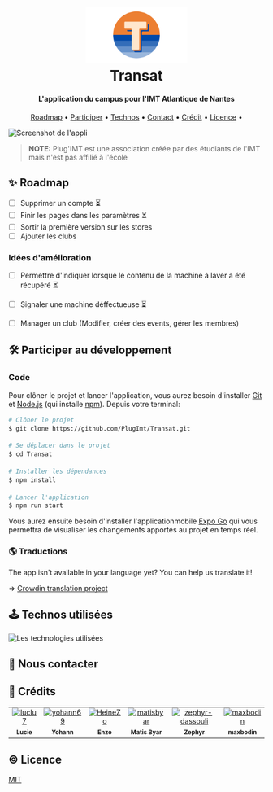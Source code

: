 <h1 align="center">
    <br>
        <img src="/assets/images/icon.svg" alt="Logo de l'association" width="200">
    <br>
    Transat
</h1>

<h4 align="center">L'application du campus pour l'IMT Atlantique de Nantes</h4>

<p align="center">
  <a href="#✨-roadmap">Roadmap</a> •
  <a href="#🛠️-participer-au-développement">Participer</a> •
  <a href="#🕹️-technos-utilisées">Technos</a> •
  <a href="#👋-nous-contacter">Contact</a> •
  <!-- <a href="#🫶-soutenir-l'association">Soutenir</a> • -->
  <a href="#🤠-crédits">Crédit</a> •
  <a href="#©-licence">Licence</a> •
</p>

![Screenshot de l'appli](/assets/preview.png)

> **NOTE:** Plug'IMT est une association créée par des étudiants de l'IMT mais n'est pas affilié à l'école

## ✨ Roadmap

- [ ] Supprimer un compte ⏳
- [ ] Finir les pages dans les paramètres ⏳
- [ ] Sortir la première version sur les stores
- [ ] Ajouter les clubs

### Idées d'amélioration
- [ ] Permettre d'indiquer lorsque le contenu de la machine à laver a été récupéré ⏳
- [ ] Signaler une machine déffectueuse ⏳
- [ ] Manager un club (Modifier, créer des events, gérer les membres)


## 🛠️ Participer au développement

### Code

Pour clôner le projet et lancer l'application, vous aurez besoin d'installer [Git](https://git-scm.com) et [Node.js](https://nodejs.org/en/download/) (qui installe [npm](http://npmjs.com)). Depuis votre terminal:

```bash
# Clôner le projet
$ git clone https://github.com/PlugImt/Transat.git

# Se déplacer dans le projet
$ cd Transat

# Installer les dépendances
$ npm install

# Lancer l'application
$ npm run start
```

Vous aurez ensuite besoin d'installer l'applicationmobile [Expo Go](https://expo.dev/go) qui vous permettra de visualiser les changements apportés au projet en temps réel.

### 🌎 Traductions
The app isn't available in your language yet? You can help us translate it!

=> [Crowdin translation project](https://crowdin.com/project/transat/invite?h=818cd265f3f9d6680d0caab9d29998ee2225755)


<!-- ### Design

Pour participer au design de l'application, faites une demande pour modifier le fichier Figma 👇

<a href="">
    <img src="https://img.shields.io/badge/Figma-F24E1E?style=for-the-badge&logo=figma&logoColor=white" />
</a> -->

## 🕹️ Technos utilisées

<img src="https://skillicons.dev/icons?i=react,tailwind,golang,postgresql" alt="Les technologies utilisées" />

## 👋 Nous contacter
<!-- Rejoignez le groupe Whatsapp de [Transat](https://chat.whatsapp.com/Hu2SjIL3ROx9y3BDcKNCyY) -->

            
<!-- ## 🫶 Soutenir l'association

Contribuez à la cagnotte Lydia -->

## 🤠 Crédits

<!-- readme: collaborators,contributors -start -->
<table>
	<tbody>
		<tr>
            <td align="center">
                <a href="https://github.com/luclu7">
                    <img src="https://avatars.githubusercontent.com/u/11773528?v=4" width="100;" alt="luclu7"/>
                    <br />
                    <sub><b>Lucie</b></sub>
                </a>
            </td>
            <td align="center">
                <a href="https://github.com/yohann69">
                    <img src="https://avatars.githubusercontent.com/u/73314529?v=4" width="100;" alt="yohann69"/>
                    <br />
                    <sub><b>Yohann</b></sub>
                </a>
            </td>
            <td align="center">
                <a href="https://github.com/HeineZo">
                    <img src="https://avatars.githubusercontent.com/u/85509892?v=4" width="100;" alt="HeineZo"/>
                    <br />
                    <sub><b>Enzo</b></sub>
                </a>
            </td>
            <td align="center">
                <a href="https://github.com/matisbyar">
                    <img src="https://avatars.githubusercontent.com/u/86782053?v=4" width="100;" alt="matisbyar"/>
                    <br />
                    <sub><b>Matis Byar</b></sub>
                </a>
            </td>
            <td align="center">
                <a href="https://github.com/zephyr-dassouli">
                    <img src="https://avatars.githubusercontent.com/u/145542064?v=4" width="100;" alt="zephyr-dassouli"/>
                    <br />
                    <sub><b>Zephyr</b></sub>
                </a>
            </td>
            <td align="center">
                <a href="https://github.com/maxbodin">
                    <img src="https://avatars.githubusercontent.com/u/159888863?v=4" width="100;" alt="maxbodin"/>
                    <br />
                    <sub><b>maxbodin</b></sub>
                </a>
            </td>
		</tr>
	<tbody>
</table>
<!-- readme: collaborators,contributors -end -->

## © Licence

[MIT](LICENSE)
